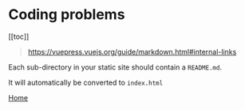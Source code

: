 # Coding problems

[[toc]]

> https://vuepress.vuejs.org/guide/markdown.html#internal-links

Each sub-directory in your static site should contain a `README.md`.

It will automatically be converted to `index.html`

[Home](/)
